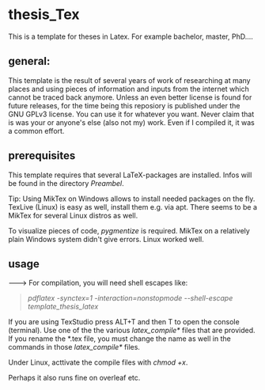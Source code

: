 # thesis_Tex
This is a template for theses in Latex. For example bachelor, master, PhD....

## general:

This template is the result of several years of work of researching at many places and using pieces of information and inputs from the internet which cannot be traced back anymore. Unless an even better license is found for future releases, for the time being this reposiory is published under the GNU GPLv3 license. You can use it for whatever you want. Never claim that is was your or anyone's else (also not my) work. Even if I compiled it, it was a common effort.

## prerequisites

This template requires that several LaTeX-packages are installed. Infos will be found in the directory _Preambel_.

Tip: Using MikTex on Windows allows to install needed packages on the fly. TexLive (Linux) is easy as well, install them e.g. via apt. There seems to be a MikTex for several Linux distros as well.

To visualize pieces of code, _pygmentize_ is required. MikTex on a relatively plain Windows system didn't give errors. Linux worked well.

## usage

---> For compilation, you will need shell escapes like:

> *pdflatex -synctex=1 -interaction=nonstopmode --shell-escape template_thesis_latex*

If you are using TexStudio press ALT+T and then T to open the console (terminal). Use one of the the various *latex_compile\** files that are provided. If you rename the *.tex file, you must change the name as well in the commands in those *latex_compile\** files.

Under Linux, acttivate the compile files with *chmod +x*.

Perhaps it also runs fine on overleaf etc.
